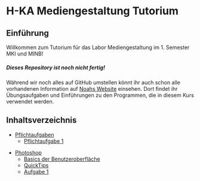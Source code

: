 # H-KA Mediengestaltung Tutorium

## Einführung
Willkommen zum Tutorium für das Labor Mediengestaltung im 1. Semester MKI und MINB!

##### Dieses Repository ist noch nicht fertig!
Während wir noch alles auf GitHub umstellen könnt ihr auch schon alle vorhandenen Information auf [Noahs Website](https://ibers.de/mediengestaltung/) einsehen. Dort findet ihr Übungsaufgaben und Einführungen zu den Programmen, die in diesem Kurs verwendet werden.

## Inhaltsverzeichnis
- [Pflichtaufgaben](/Pflichtaufgaben)
  - [Pflichtaufgabe 1](/Pflichtaufgaben/Pflichtaufgabe1)
<!--
  - [Pflichtaufgabe 2](/Pflichtaufgaben/Pflichtaufgabe2)
  - [Pflichtaufgabe 3](/Pflichtaufgaben/Pflichtaufgabe3)
  - [Pflichtaufgabe 4](/Pflichtaufgaben/Pflichtaufgabe4)
  - [Pflichtaufgabe 5](/Pflichtaufgaben/Pflichtaufgabe5) -->
- [Photoshop](/Photoshop/)
  - [Basics der Benutzeroberfläche](/Photoshop/Basics%20der%20Benutzeroberfläche)
  - [QuickTips](/Photoshop/QuickTips)
  - [Aufgabe 1](/Photoshop/Aufgabe1)
<!--
  - [Aufgabe 2]()
  - [Aufgabe 3]() -->
<!--
- [Illustrator]()
- [Figma]()
- [Bilder zum Runterladen]()-->
